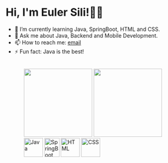 <h1>Hi, I'm Euler Sili!✌🏿</h1>
<ul>
  <li>🌱 I’m currently learning Java, SpringBoot, HTML and CSS.</li>
  <li>💬 Ask me about Java, Backend and Mobile Development.</li>
  <li>📫 How to reach me: <a href="mailto:silieuler@gmail.com">email</a></li>
  <li>⚡ Fun fact: Java is the best!</li>
<ul>
<br>
<div>
  <img height="180cm" src="https://github-readme-stats.vercel.app/api?username=eulersili&show_icons=true&theme=white&include_all_commits=true">
  <img height="180cm" src="https://github-readme-stats.vercel.app/api/top-langs/?username=eulersili&layout=compact">
</div>
<div>
  <img align="center" alt="Java" height="50" width="50" src="https://cdn.jsdelivr.net/gh/devicons/devicon/icons/java/java-original.svg">
  <img align="center" alt="SpringBoot" height="50" width="40" src="https://cdn.jsdelivr.net/gh/devicons/devicon@latest/icons/spring/spring-original.svg" />
  <img align="center" alt="HTML" height="50" width="50" src="https://cdn.jsdelivr.net/gh/devicons/devicon/icons/html5/html5-original-wordmark.svg">
  <img align="center" alt="CSS" height="50" width="50" src="https://cdn.jsdelivr.net/gh/devicons/devicon/icons/css3/css3-original-wordmark.svg">
